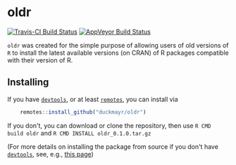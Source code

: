 # oldr

[![Travis-CI Build Status](https://travis-ci.org/duckmayr/oldr.svg?branch=master)](https://travis-ci.org/duckmayr/oldr)
[![AppVeyor Build Status](https://ci.appveyor.com/api/projects/status/github/duckmayr/oldr?branch=master&svg=true)](https://ci.appveyor.com/project/duckmayr/oldr)

`oldr` was created for the simple purpose of allowing users of old versions of `R` to install the latest available versions (on CRAN) of R packages compatible with their version of R.

## Installing

If you have [`devtools`](https://CRAN.R-project.org/package=devtools), or at least [`remotes`](https://cran.r-project.org/package=remotes), you can install via

```r
    remotes::install_github("duckmayr/oldr")
```

If you don't, you can download or clone the repository, then use `R CMD build oldr` and `R CMD INSTALL oldr_0.1.0.tar.gz`

(For more details on installing the package from source if you don't have [`devtools`](https://CRAN.R-project.org/package=devtools), see, e.g., [this page](http://kbroman.org/pkg_primer/pages/build.html]))

